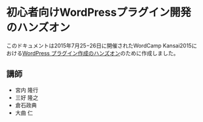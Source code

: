 # 初心者向けWordPressプラグイン開発のハンズオン

このドキュメントは2015年7月25−26日に開催されたWordCamp Kansai2015における[WordPress プラグイン作成のハンズオン](https://kansai.wordcamp.org/2015/session/wordpress-handson-creating-plugins/)のために作成しました。

## 講師

* 宮内 隆行
* 三好 隆之
* 倉石政典
* 大曲 仁
